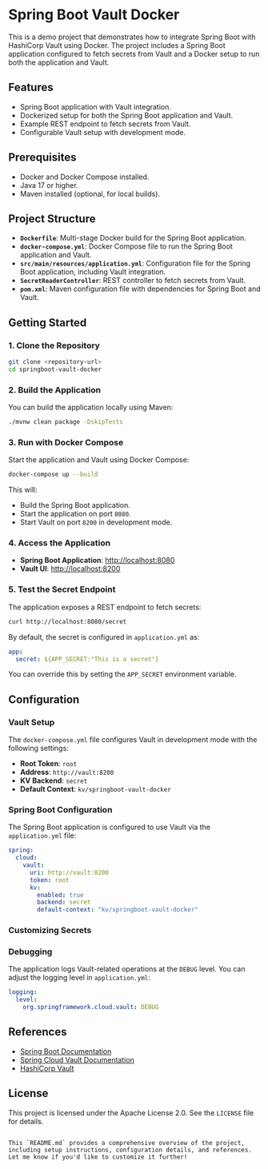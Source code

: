 # Spring Boot Vault Docker

This is a demo project that demonstrates how to integrate Spring Boot with HashiCorp Vault using Docker. The project includes a Spring Boot application configured to fetch secrets from Vault and a Docker setup to run both the application and Vault.

## Features

- Spring Boot application with Vault integration.
- Dockerized setup for both the Spring Boot application and Vault.
- Example REST endpoint to fetch secrets from Vault.
- Configurable Vault setup with development mode.

## Prerequisites

- Docker and Docker Compose installed.
- Java 17 or higher.
- Maven installed (optional, for local builds).

## Project Structure

- **`Dockerfile`**: Multi-stage Docker build for the Spring Boot application.
- **`docker-compose.yml`**: Docker Compose file to run the Spring Boot application and Vault.
- **`src/main/resources/application.yml`**: Configuration file for the Spring Boot application, including Vault integration.
- **`SecretReaderController`**: REST controller to fetch secrets from Vault.
- **`pom.xml`**: Maven configuration file with dependencies for Spring Boot and Vault.

## Getting Started

### 1. Clone the Repository

```bash
git clone <repository-url>
cd springboot-vault-docker
```

### 2. Build the Application

You can build the application locally using Maven:

```bash
./mvnw clean package -DskipTests
```

### 3. Run with Docker Compose

Start the application and Vault using Docker Compose:

```bash
docker-compose up --build
```

This will:
- Build the Spring Boot application.
- Start the application on port `8080`.
- Start Vault on port `8200` in development mode.

### 4. Access the Application

- **Spring Boot Application**: [http://localhost:8080](http://localhost:8080)
- **Vault UI**: [http://localhost:8200](http://localhost:8200)

### 5. Test the Secret Endpoint

The application exposes a REST endpoint to fetch secrets:

```bash
curl http://localhost:8080/secret
```

By default, the secret is configured in `application.yml` as:

```yaml
app:
  secret: ${APP_SECRET:"This is a secret"}
```

You can override this by setting the `APP_SECRET` environment variable.

## Configuration

### Vault Setup

The `docker-compose.yml` file configures Vault in development mode with the following settings:

- **Root Token**: `root`
- **Address**: `http://vault:8200`
- **KV Backend**: `secret`
- **Default Context**: `kv/springboot-vault-docker`

### Spring Boot Configuration

The Spring Boot application is configured to use Vault via the `application.yml` file:

```yaml
spring:
  cloud:
    vault:
      uri: http://vault:8200
      token: root
      kv:
        enabled: true
        backend: secret
        default-context: "kv/springboot-vault-docker"
```

### Customizing Secrets


### Debugging

The application logs Vault-related operations at the `DEBUG` level. You can adjust the logging level in `application.yml`:

```yaml
logging:
  level:
    org.springframework.cloud.vault: DEBUG
```

## References

- [Spring Boot Documentation](https://spring.io/projects/spring-boot)
- [Spring Cloud Vault Documentation](https://docs.spring.io/spring-cloud-vault/reference/)
- [HashiCorp Vault](https://www.vaultproject.io/)

## License

This project is licensed under the Apache License 2.0. See the `LICENSE` file for details.
```

This `README.md` provides a comprehensive overview of the project, including setup instructions, configuration details, and references. Let me know if you'd like to customize it further!
